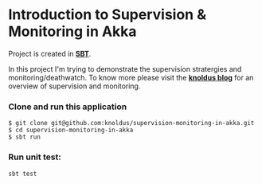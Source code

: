 # Introduction to Supervision & Monitoring in Akka

Project is created in [**SBT**](http://www.scala-sbt.org/).

In this project I'm trying to demonstrate the supervision stratergies and monitoring/deathwatch. To know more please visit the [**knoldus blog**](https://blog.knoldus.com/2016/08/07/supervision-and-monitoring-in-akka/) for an overview of supervision and monitoring.

### Clone and run this application

```
$ git clone git@github.com:knoldus/supervision-monitoring-in-akka.git
$ cd supervision-monitoring-in-akka
$ sbt run
```
### Run unit test:
```
sbt test
```
